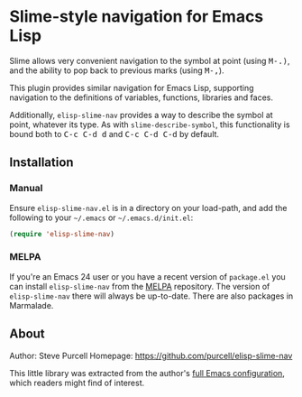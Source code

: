 # Slime-style navigation for Emacs Lisp


Slime allows very convenient navigation to the symbol at point (using
<kbd>M-.)</kbd>, and the ability to pop back to previous marks (using <kbd>M-,</kbd>).

This plugin provides similar navigation for Emacs Lisp, supporting
navigation to the definitions of variables, functions, libraries and
faces.

Additionally, `elisp-slime-nav` provides a way to describe the symbol
at point, whatever its type. As with `slime-describe-symbol`, this
functionality is bound both to <kbd>C-c C-d d</kbd> and <kbd>C-c C-d
C-d</kbd> by default.

## Installation

### Manual

Ensure `elisp-slime-nav.el` is in a directory on your load-path, and
add the following to your `~/.emacs` or `~/.emacs.d/init.el`:

``` lisp
(require 'elisp-slime-nav)
```

### MELPA

If you're an Emacs 24 user or you have a recent version of
`package.el` you can install `elisp-slime-nav` from the
[MELPA](http://melpa.milkbox.net) repository. The version of
`elisp-slime-nav` there will always be up-to-date. There are also
packages in Marmalade.

## About

Author: Steve Purcell <steve at sanityinc dot com>
Homepage: https://github.com/purcell/elisp-slime-nav

This little library was extracted from the author's
[full Emacs configuration](https://github.com/purcell/emacs.d), which
readers might find of interest.


